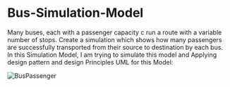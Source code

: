 # Bus-Simulation-Model
Many buses, each with a passenger capacity c run a route with a variable number of stops. 
Create a simulation which shows how many passengers are successfully transported from their source to destination by each bus.
In this Simulation Model, I am trying to simulate this model and Applying design pattern and design Principles
UML for this Model:

![BusPassenger](https://user-images.githubusercontent.com/53346586/181182967-741b3e21-55ad-47e6-bf58-eef8681064fd.png)
